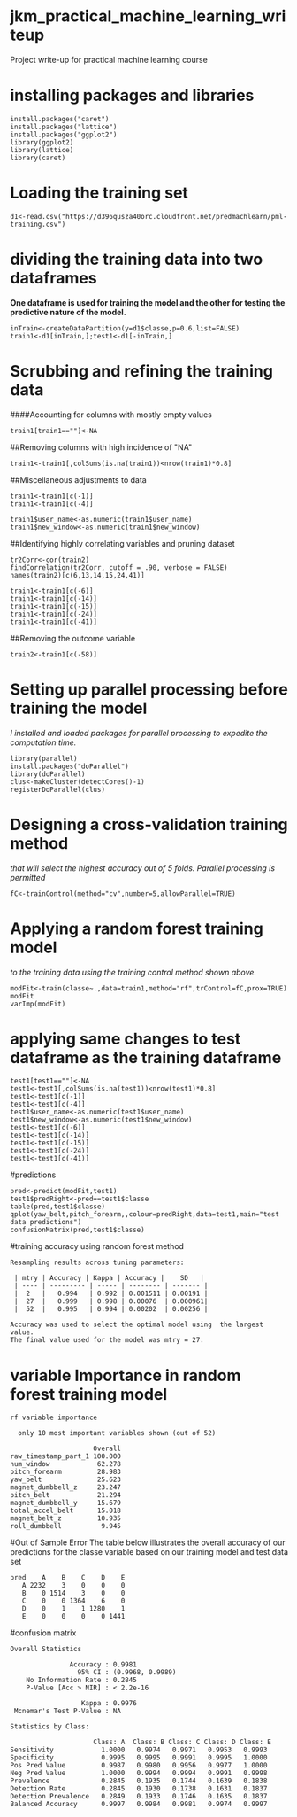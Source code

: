 # jkm_practical_machine_learning_writeup
Project write-up for practical machine learning course

# installing packages and libraries
```
install.packages("caret")
install.packages("lattice")
install.packages("ggplot2")
library(ggplot2)
library(lattice)
library(caret)
```
# Loading the training set
```
d1<-read.csv("https://d396qusza40orc.cloudfront.net/predmachlearn/pml-training.csv")
```
# dividing the training data into two dataframes
**One dataframe is used for training the model and the other for testing the predictive nature of the model.**

```
inTrain<-createDataPartition(y=d1$classe,p=0.6,list=FALSE)
train1<-d1[inTrain,];test1<-d1[-inTrain,]
```
# Scrubbing and refining the training data
####Accounting for columns with mostly empty values
```
train1[train1==""]<-NA
```
##Removing columns with high incidence of "NA"
```
train1<-train1[,colSums(is.na(train1))<nrow(train1)*0.8]
```
##Miscellaneous adjustments to data
```
train1<-train1[c(-1)]
train1<-train1[c(-4)]
```
```
train1$user_name<-as.numeric(train1$user_name)
train1$new_window<-as.numeric(train1$new_window)
```
##Identifying highly correlating variables and pruning dataset
```
tr2Corr<-cor(train2)
findCorrelation(tr2Corr, cutoff = .90, verbose = FALSE)
names(train2)[c(6,13,14,15,24,41)] 
```
```
train1<-train1[c(-6)]
train1<-train1[c(-14)]
train1<-train1[c(-15)]
train1<-train1[c(-24)]
train1<-train1[c(-41)]
```
##Removing the outcome variable
```
train2<-train1[c(-58)]
```
# Setting up parallel processing before training the model
*I installed and loaded packages for parallel processing to expedite the computation time.* 
```
library(parallel)
install.packages("doParallel")
library(doParallel)
clus<-makeCluster(detectCores()-1)
registerDoParallel(clus)
```
# Designing a cross-validation training method 
*that will select the highest accuracy out of 5 folds.  Parallel processing is permitted* 
```
fC<-trainControl(method="cv",number=5,allowParallel=TRUE)
```
# Applying a random forest training model 
*to the training data using the training control method shown above.*
```
modFit<-train(classe~.,data=train1,method="rf",trControl=fC,prox=TRUE)  
modFit
varImp(modFit)
```
# applying same changes to test dataframe as the training dataframe
```
test1[test1==""]<-NA
test1<-test1[,colSums(is.na(test1))<nrow(test1)*0.8]
test1<-test1[c(-1)]
test1<-test1[c(-4)]
test1$user_name<-as.numeric(test1$user_name)
test1$new_window<-as.numeric(test1$new_window)
test1<-test1[c(-6)]
test1<-test1[c(-14)]
test1<-test1[c(-15)]
test1<-test1[c(-24)]
test1<-test1[c(-41)]
```
                                     
#predictions
```
pred<-predict(modFit,test1)
test1$predRight<-pred==test1$classe
table(pred,test1$classe)
qplot(yaw_belt,pitch_forearm,,colour=predRight,data=test1,main="test data predictions")
confusionMatrix(pred,test1$classe)
```
#training accuracy using random forest method
```
Resampling results across tuning parameters:

 | mtry | Accuracy | Kappa | Accuracy |    SD   | 
 | ---- | --------- | ----- | -------- | ------- |
 |  2   |   0.994   | 0.992 | 0.001511 | 0.00191 | 
 |  27  |   0.999   | 0.998 | 0.00076  | 0.000961|      
 |  52  |   0.995   | 0.994 | 0.00202  | 0.00256 |

Accuracy was used to select the optimal model using  the largest value.
The final value used for the model was mtry = 27. 
```
# variable Importance in random forest training model
```
rf variable importance

  only 10 most important variables shown (out of 52)

                     Overall
raw_timestamp_part_1 100.000
num_window            62.278
pitch_forearm         28.983
yaw_belt              25.623
magnet_dumbbell_z     23.247
pitch_belt            21.294
magnet_dumbbell_y     15.679
total_accel_belt      15.018
magnet_belt_z         10.935
roll_dumbbell          9.945
```


#Out of Sample Error
The table below illustrates the overall accuracy of our predictions for the classe variable based on our training model and test data set
```
pred    A    B    C    D    E
   A 2232    3    0    0    0
   B    0 1514    3    0    0
   C    0    0 1364    6    0
   D    0    1    1 1280    1
   E    0    0    0    0 1441
```
#confusion matrix
```
Overall Statistics
                                          
               Accuracy : 0.9981          
                 95% CI : (0.9968, 0.9989)
    No Information Rate : 0.2845          
    P-Value [Acc > NIR] : < 2.2e-16       
                                            
                  Kappa : 0.9976          
 Mcnemar's Test P-Value : NA              

Statistics by Class:
                            
                     Class: A  Class: B Class: C Class: D Class: E
Sensitivity            1.0000   0.9974   0.9971   0.9953   0.9993
Specificity            0.9995   0.9995   0.9991   0.9995   1.0000
Pos Pred Value         0.9987   0.9980   0.9956   0.9977   1.0000
Neg Pred Value         1.0000   0.9994   0.9994   0.9991   0.9998
Prevalence             0.2845   0.1935   0.1744   0.1639   0.1838
Detection Rate         0.2845   0.1930   0.1738   0.1631   0.1837
Detection Prevalence   0.2849   0.1933   0.1746   0.1635   0.1837
Balanced Accuracy      0.9997   0.9984   0.9981   0.9974   0.9997
```

